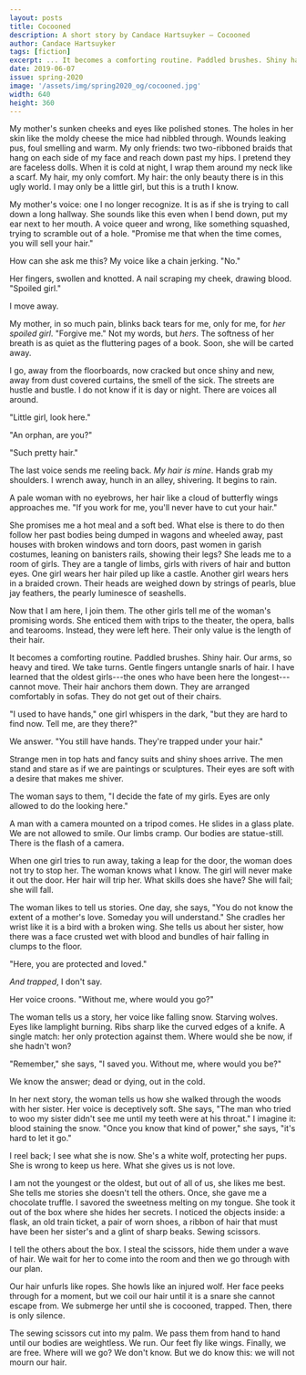 ```yaml
---
layout: posts
title: Cocooned
description: A short story by Candace Hartsuyker — Cocooned
author: Candace Hartsuyker
tags: [fiction]
excerpt: ... It becomes a comforting routine. Paddled brushes. Shiny hair. Our arms, so heavy and tired. We take turns. Gentle fingers untangle snarls of hair ...
date: 2019-06-07
issue: spring-2020
image: '/assets/img/spring2020_og/cocooned.jpg'
width: 640
height: 360
---
```


My mother's sunken cheeks and eyes like polished stones. The holes in
her skin like the moldy cheese the mice had nibbled through. Wounds
leaking pus, foul smelling and warm. My only friends: two two-ribboned
braids that hang on each side of my face and reach down past my hips. I
pretend they are faceless dolls. When it is cold at night, I wrap them
around my neck like a scarf. My hair, my only comfort. My hair: the only
beauty there is in this ugly world. I may only be a little girl, but
this is a truth I know.

My mother's voice: one I no longer recognize. It is as if she is trying
to call down a long hallway. She sounds like this even when I bend down,
put my ear next to her mouth. A voice queer and wrong, like something
squashed, trying to scramble out of a hole. "Promise me that when the
time comes, you will sell your hair."

How can she ask me this? My voice like a chain jerking. "No."

Her fingers, swollen and knotted. A nail scraping my cheek, drawing
blood. "Spoiled girl."

I move away.

My mother, in so much pain, blinks back tears for me, only for me, for
*her* *spoiled girl*. "Forgive me." Not my words, but *hers*. The
softness of her breath is as quiet as the fluttering pages of a book.
Soon, she will be carted away.

I go, away from the floorboards, now cracked but once shiny and new,
away from dust covered curtains, the smell of the sick. The streets are
hustle and bustle. I do not know if it is day or night. There are voices
all around.

"Little girl, look here."

"An orphan, are you?"

"Such pretty hair."

The last voice sends me reeling back. *My hair is mine*. Hands grab my
shoulders. I wrench away, hunch in an alley, shivering. It begins to
rain.

A pale woman with no eyebrows, her hair like a cloud of butterfly wings
approaches me. "If you work for me, you'll never have to cut your hair."

She promises me a hot meal and a soft bed. What else is there to do then
follow her past bodies being dumped in wagons and wheeled away, past
houses with broken windows and torn doors, past women in garish
costumes, leaning on banisters rails, showing their legs? She leads me
to a room of girls. They are a tangle of limbs, girls with rivers of
hair and button eyes. One girl wears her hair piled up like a castle.
Another girl wears hers in a braided crown. Their heads are weighed down
by strings of pearls, blue jay feathers, the pearly luminesce of
seashells.

Now that I am here, I join them. The other girls tell me of the woman's
promising words. She enticed them with trips to the theater, the opera,
balls and tearooms. Instead, they were left here. Their only value is
the length of their hair.

It becomes a comforting routine. Paddled brushes. Shiny hair. Our arms,
so heavy and tired. We take turns. Gentle fingers untangle snarls of
hair. I have learned that the oldest girls---the ones who have been here
the longest---cannot move. Their hair anchors them down. They are
arranged comfortably in sofas. They do not get out of their chairs.

"I used to have hands," one girl whispers in the dark, "but they are
hard to find now. Tell me, are they there?"

We answer. "You still have hands. They're trapped under your hair."

Strange men in top hats and fancy suits and shiny shoes arrive. The men
stand and stare as if we are paintings or sculptures. Their eyes are
soft with a desire that makes me shiver.

The woman says to them, "I decide the fate of my girls. Eyes are only
allowed to do the looking here."

A man with a camera mounted on a tripod comes. He slides in a glass
plate. We are not allowed to smile. Our limbs cramp. Our bodies are
statue-still. There is the flash of a camera.

When one girl tries to run away, taking a leap for the door, the woman
does not try to stop her. The woman knows what I know. The girl will
never make it out the door. Her hair will trip her. What skills does she
have? She will fail; she will fall.

The woman likes to tell us stories. One day, she says, "You do not know
the extent of a mother's love. Someday you will understand." She cradles
her wrist like it is a bird with a broken wing. She tells us about her
sister, how there was a face crusted wet with blood and bundles of hair
falling in clumps to the floor.

"Here, you are protected and loved."

*And trapped*, I don't say.

Her voice croons. "Without me, where would you go?"

The woman tells us a story, her voice like falling snow. Starving
wolves. Eyes like lamplight burning. Ribs sharp like the curved edges of
a knife. A single match: her only protection against them. Where would
she be now, if she hadn't won?

"Remember," she says, "I saved you. Without me, where would you be?"

We know the answer; dead or dying, out in the cold.

In her next story, the woman tells us how she walked through the woods
with her sister. Her voice is deceptively soft. She says, "The man who
tried to woo my sister didn't see me until my teeth were at his throat."
I imagine it: blood staining the snow. "Once you know that kind of
power," she says, "it's hard to let it go."

I reel back; I see what she is now. She's a white wolf, protecting her
pups. She is wrong to keep us here. What she gives us is not love.

I am not the youngest or the oldest, but out of all of us, she likes me
best. She tells me stories she doesn't tell the others. Once, she gave
me a chocolate truffle. I savored the sweetness melting on my tongue.
She took it out of the box where she hides her secrets. I noticed the
objects inside: a flask, an old train ticket, a pair of worn shoes, a
ribbon of hair that must have been her sister's and a glint of sharp
beaks. Sewing scissors.

I tell the others about the box. I steal the scissors, hide them under a
wave of hair. We wait for her to come into the room and then we go
through with our plan.

Our hair unfurls like ropes. She howls like an injured wolf. Her face
peeks through for a moment, but we coil our hair until it is a snare she
cannot escape from. We submerge her until she is cocooned, trapped.
Then, there is only silence.

The sewing scissors cut into my palm. We pass them from hand to hand
until our bodies are weightless. We run. Our feet fly like wings.
Finally, we are free. Where will we go? We don't know. But we do know
this: we will not mourn our hair.
